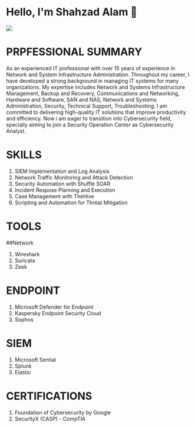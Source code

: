 # Hello, I'm Shahzad Alam 👋

<a href="https://www.linkedin.com/in/shahzad-alam-21b5829/"><img src="https://img.shields.io/badge/-LinkedIn-0072b1?&style=for-the-badge&logo=linkedin&logocolor=white" /></a>

# PRPFESSIONAL SUMMARY 
As an experienced IT professional with over 15 years of experience in Network and System Infrastructure Administration. Throughout my career, I have developed a strong background in managing IT systems for many organizations. My expertise includes Network and Systems Infrastructure Management, Backup and Recovery, Communications and Networking, Hardware and Software, SAN and NAS, Network and Systems Administration, Security, Technical Support, Troubleshooting. I am committed to delivering high-quality IT solutions that improve productivity and efficiency. 
Now i am eager to transition into Cybersecurity field, specially aiming to join a Security Operation Center as Cybersecurity Analyst.

# SKILLS

1. SIEM Implementation and Log Analysis
2. Network Traffic Monitoring and Attack Detection
3. Security Automation with Shuffle SOAR
4. Incident Respose Planning and Execution
5. Case Management with TheHive
6. Scripting and Automation for Threat Mitigation

# TOOLS
##Network
1. Wireshark
2. Suricata
3. Zeek
# ENDPOINT
1. Microsoft Defender for Endpoint
2. Kaspersky Endpoint Security Cloud
3. Sophos

# SIEM
1. Microsoft Sential
2. Splunk
3. Elastic

# CERTIFICATIONS
1. Foundation of Cybersecurity by Google
2. SecurityX (CASP) - CompTIA 
